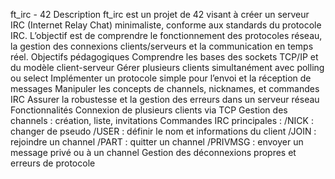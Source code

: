 ft_irc - 42
Description
ft_irc est un projet de 42 visant à créer un serveur IRC (Internet Relay Chat) minimaliste, conforme aux standards du protocole IRC.
L’objectif est de comprendre le fonctionnement des protocoles réseau, la gestion des connexions clients/serveurs et la communication en temps réel.
Objectifs pédagogiques
Comprendre les bases des sockets TCP/IP et du modèle client-serveur
Gérer plusieurs clients simultanément avec polling ou select
Implémenter un protocole simple pour l’envoi et la réception de messages
Manipuler les concepts de channels, nicknames, et commandes IRC
Assurer la robustesse et la gestion des erreurs dans un serveur réseau
Fonctionnalités
Connexion de plusieurs clients via TCP
Gestion des channels : création, liste, invitations
Commandes IRC principales :
/NICK : changer de pseudo
/USER : définir le nom et informations du client
/JOIN : rejoindre un channel
/PART : quitter un channel
/PRIVMSG : envoyer un message privé ou à un channel
Gestion des déconnexions propres et erreurs de protocole
